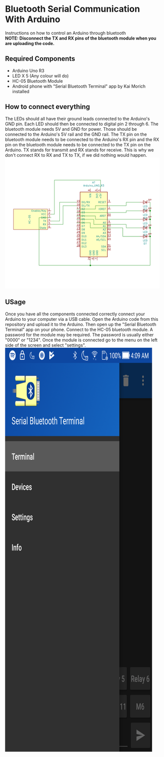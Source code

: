 # Bluetooth Serial Communication With Arduino
 Instructions on how to control an Arduino through bluetooth   
 **NOTE: Disconnect the TX and RX pins of the bluetooth module when you are uploading the code.**
## Required Components
- Arduino Uno R3
- LED X 5 (Any colour will do)
- HC-05 Bluetooth Module 
- Android phone with "Serial Bluetooth Terminal" app by Kai Morich installed

## How to connect everything
The LEDs should all have their ground leads connected to the Arduino's GND pin. Each LED should then be connected to digital pin 2 through 6. The bluetooth module needs 5V and GND for power. Those should be connected to the Arduino's 5V rail and the GND rail. The TX pin on the bluetooth module needs to be connected to the Arduino's RX pin and the RX pin on the bluetooth module needs to be connected to the TX pin on the Arduino. TX stands for transmit and RX stands for receive. This is why we don't connect RX to RX and TX to TX, if we did nothing would happen.
![alttext](https://github.com/Linja82/Bluetooth-Serial-Communication-With-Arduino/blob/master/Images/Bluetooth_Module%20Schematic.png)

## USage
Once you have all the components connected correctly connect your Arduino to your computer via a USB cable. Open the Arduino code from this repository and upload it to the Arduino. Then open up the "Serial Bluetooth Terminal" app on your phone. Connect to the HC-05 bluetooth module. A password for the module may be required. The password is usually either "0000" or "1234". Once the module is connected go to the menu on the left side of the screen and select "settings".
<img src="https://github.com/Linja82/Bluetooth-Serial-Communication-With-Arduino/blob/master/Images/Screenshot_20190808-040911.png" width="480" height ="1320">
